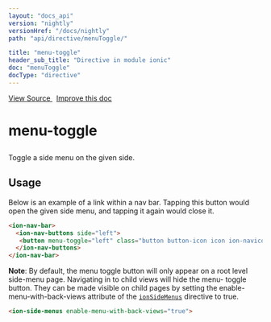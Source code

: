```yaml
---
layout: "docs_api"
version: "nightly"
versionHref: "/docs/nightly"
path: "api/directive/menuToggle/"

title: "menu-toggle"
header_sub_title: "Directive in module ionic"
doc: "menuToggle"
docType: "directive"
---
```


<div class="improve-docs">
  <a href='http://github.com/driftyco/ionic/tree/master/js/angular/directive/menuToggle.js#L1'>
    View Source
  </a>
  &nbsp;
  <a href='http://github.com/driftyco/ionic/edit/master/js/angular/directive/menuToggle.js#L1'>
    Improve this doc
  </a>
</div>




<h1 class="api-title">

  menu-toggle



</h1>





Toggle a side menu on the given side.








  
<h2 id="usage">Usage</h2>
  
Below is an example of a link within a nav bar. Tapping this button
would open the given side menu, and tapping it again would close it.

```html
<ion-nav-bar>
  <ion-nav-buttons side="left">
   <button menu-toggle="left" class="button button-icon icon ion-navicon"></button>
  </ion-nav-buttons>
</ion-nav-bar>
```

 **Note**: By default, the menu toggle button will only appear on a root
level side-menu page. Navigating in to child views will hide the menu-
toggle button. They can be made visible on child pages by setting the
enable-menu-with-back-views attribute of the <a href="/docs/nightly/api/directive/ionSideMenus/"><code>ionSideMenus</code></a> 
directive to true. 

```html
<ion-side-menus enable-menu-with-back-views="true">
```
  
  

  





